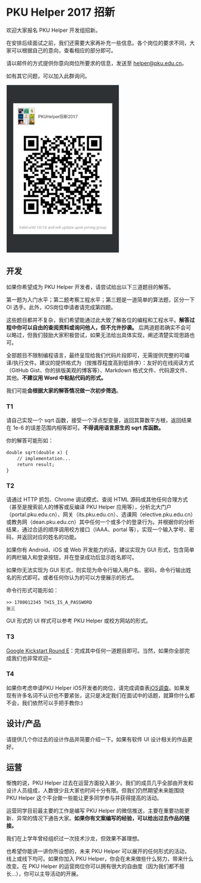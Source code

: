 # PKU Helper 2017 招新

欢迎大家报名 PKU Helper 开发组招新。

在安排后续面试之前，我们还需要大家再补充一些信息。各个岗位的要求不同，大家可以根据自己的意向，查看相应的部分即可。

请以邮件的方式提供你意向岗位所要求的信息，发送至 helper@pku.edu.cn。

如有其它问题，可以加入此群询问。

<img src='https://raw.githubusercontent.com/PKUHelper/Recruit2017/master/pkuhelper_recruit_2017_wechat_qrcode.jpg' width="300px" style='border: #f1f1f1 solid 1px'/>

## 开发

如果你希望成为 PKU Helper 开发者，请尝试给出以下三道题目的解答。

第一题为入门水平；第二题考察工程水平；第三题是一道简单的算法题，区分一下 OI 选手。此外，iOS岗位申请者请完成第四题。

这些题目都并不复杂，我们希望能通过此大致了解各位的编程和工程水平。**解答过程中你可以自由的查阅资料或询问他人，但不允许抄袭。** 后两道题若确实不会可以略过，但我们鼓励大家积极尝试，如果无法给出具体实现，阐述清楚实现思路也可。

全部题目不限制编程语言，最终呈现给我们代码片段即可，无需提供完整的可编译/执行文件。建议的提供格式为（按推荐程度高到低排序）：友好的在线阅读方式（GitHub Gist、你的排版美观的博客等）、Markdown 格式文件、代码源文件、其他。**不建议用 Word 中粘贴代码的形式。**

我们可能**会根据大家的解答情况做一次初步筛选**。

### T1

请自己实现一个 sqrt 函数，接受一个浮点型变量，返回其算数平方根，返回结果在 1e-6 的误差范围内相等即可。**不得调用语言原生的 sqrt 库函数。**

你的解答可能形如：
```
double sqrt(double x) {
    // implementation...
    return result;
}
```

### T2

请通过 HTTP 抓包、Chrome 调试模式、查阅 HTML 源码或其他任何合理方式（甚至是搜索前人的博客或反编译 PKU Helper 应用等），分析北大门户（portal.pku.edu.cn）、网关（its.pku.edu.cn）、选课网（elective.pku.edu.cn）或教务网（dean.pku.edu.cn）其中任何一个或多个的登录行为。并根据你的分析结果，通过合适的顺序调用校方接口（IAAA、portal 等），实现一个输入学号、密码，并返回对应的姓名的功能。

如果你有 Android、iOS 或 Web 开发能力的话，建议实现为 GUI 形式，包含简单的两栏输入和登录按钮，并在登录成功后显示姓名即可。

如果你无法实现为 GUI 形式，则实现为命令行输入用户名、密码，命令行输出姓名的形式即可。或者任何你认为的可以方便展示的形式。

命令行形式可能形如：
```
>> 1700012345 THIS_IS_A_PASSWORD
张三
```

GUI 形式的 UI 样式可以参考 PKU Helper 或校方网站的形式。

### T3

[Google Kickstart Round E](https://codejam.withgoogle.com/codejam/contest/12234486/dashboard)：完成其中任何一道题目即可。当然，如果你全部完成我们也非常欢迎~

### T4
如果你考虑申请PKU Helper iOS开发者的岗位，请完成调查表[iOS调查](https://github.com/PKUHelper/Recruit2017/blob/master/iOS调查.numbers)。如果发现有许多名词不认识也不要紧张，这只是决定我们在面试中的话题，就算你什么都不会，我们依然可以手把手教你:)

## 设计/产品

请提供几个你过去的设计作品并简要介绍一下。如果有软件 UI 设计相关的作品更好。

## 运营

惭愧的说，PKU Helper 过去在运营方面投入甚少。我们的成员几乎全部由开发和设计人员组成，人数很少且大家也时间十分有限。但我们仍然期望未来能围绕 PKU Helper 这个平台做一些能让更多同学参与并获得提高的活动。

运营同学目前最主要的工作是编写 PKU Helper 的微信推送，主要在重要功能更新、异常的情况下通告大家。**如果你有文案编写的经验，可以给出过去作品的链接。**

我们在上学年曾经组织过一次技术沙龙，但效果不甚理想。

也希望你能讲一讲你所设想的，未来 PKU Helper 可以展开的任何形式的活动，线上或线下均可。如果你加入 PKU Helper，你会在未来做些什么努力，带来什么改变。在 PKU Helper 的运营岗位你可以拥有很大的自由度（因为我们都不擅长…），你可以主导活动的开展。

